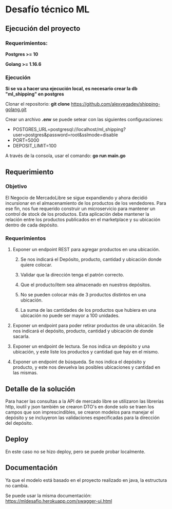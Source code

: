 
# Desafío técnico ML

  

## Ejecución del proyecto

### Requerimientos:

**Postgres >= 10**

  

**Golang >= 1.16.6**

### Ejecución

**Si se va a hacer una ejecución local, es necesario crear la db "ml_shipping" en postgres**

Clonar el repositorio: **git clone** https://github.com/alexvegadev/shipping-golang.git

Crear un archivo **.env** se puede setear con las siguientes configuraciones:
- POSTGRES_URL=postgresql://localhost/ml_shipping?user=postgres&password=root&sslmode=disable
- PORT=5000
- DEPOSIT_LIMIT=100

A través de la consola, usar el comando: **go run main.go**
  

## Requerimiento

### Objetivo

El Negocio de MercadoLibre se sigue expandiendo y ahora decidió incursionar en el almacenamiento de los productos de los vendedores. Para ese fin, nos fue requerido construir un microservicio para mantener un control de stock de los productos. Esta aplicación debe mantener la relación entre los productos publicados en el marketplace y su ubicación dentro de cada depósito.

### Requerimientos

1. Exponer un endpoint REST para agregar productos en una ubicación.

	2. Se nos indicará el Depósito, producto, cantidad y ubicación donde quiere colocar.

	3. Validar que la dirección tenga el patrón correcto.

	4. Que el producto/item sea almacenado en nuestros depósitos.

	5. No se pueden colocar más de 3 productos distintos en una ubicación.

	6. La suma de las cantidades de los productos que hubiera en una ubicación no puede ser mayor a 100 unidades.

2. Exponer un endpoint para poder retirar productos de una ubicación. Se nos indicará el depósito, producto, cantidad y ubicación de donde sacarla.

3. Exponer un endpoint de lectura. Se nos indica un depósito y una ubicación, y este liste los productos y cantidad que hay en el mismo.

4. Exponer un endpoint de búsqueda. Se nos indica el depósito y producto, y este nos devuelva las posibles ubicaciones y cantidad en las mismas.

  

## Detalle de la solución

Para hacer las consultas a la API de mercado libre se utilizaron las librerías http, ioutil y json también se crearon DTO's en donde solo se traen los campos que son imprescindibles, se crearon modelos para manejar el depósito y se incluyeron las validaciones especificadas para la dirección del depósito.
  

## Deploy
En este caso no se hizo deploy, pero se puede probar localmente.

## Documentación

Ya que el modelo está basado en el proyecto realizado en java, la estructura no cambia.

Se puede usar la misma documentación: https://mldesafio.herokuapp.com/swagger-ui.html
